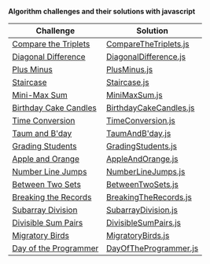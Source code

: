 **Algorithm challenges and their solutions with javascript**

| Challenge                                                                                                                 | Solution                                                                      |
| ------------------------------------------------------------------------------------------------------------------------- | ----------------------------------------------------------------------------- |
| [Compare the Triplets](https://www.hackerrank.com/challenges/compare-the-triplets/problem?isFullScreen=true)              | [CompareTheTriplets.js](./solutions-of-algorithms/CompareTheTriplets.js)      |
| [Diagonal Difference](https://www.hackerrank.com/challenges/diagonal-difference/problem?isFullScreen=true)                | [DiagonalDifference.js](./solutions-of-algorithms/DiagonalDifference.js)      |
| [Plus Minus](https://www.hackerrank.com/challenges/plus-minus/problem?isFullScreen=true)                                  | [PlusMinus.js](./solutions-of-algorithms/PlusMinus.js)                        |
| [Staircase](https://www.hackerrank.com/challenges/staircase/problem?isFullScreen=true)                                    | [Staircase.js](./solutions-of-algorithms/Staircase.js)                        |
| [Mini-Max Sum](https://www.hackerrank.com/challenges/mini-max-sum/problem?isFullScreen=true)                              | [MiniMaxSum.js](./solutions-of-algorithms/MiniMaxSum.js)                      |
| [Birthday Cake Candles](https://www.hackerrank.com/challenges/birthday-cake-candles/problem?isFullScreen=true)            | [BirthdayCakeCandles.js](./solutions-of-algorithms/BirthdayCakeCandles.js)    |
| [Time Conversion](https://www.hackerrank.com/challenges/time-conversion/problem?isFullScreen=true)                        | [TimeConversion.js](./solutions-of-algorithms/TimeConversion.js)              |
| [Taum and B'day](https://www.hackerrank.com/challenges/taum-and-bday/problem?isFullScreen=true)                           | [TaumAndB'day.js](./solutions-of-algorithms/TaumAndB'day.js)                  |
| [Grading Students](https://www.hackerrank.com/challenges/grading/problem?isFullScreen=true)                               | [GradingStudents.js](./solutions-of-algorithms/GradingStudents.js)            |
| [Apple and Orange](https://www.hackerrank.com/challenges/apple-and-orange/problem?isFullScreen=true)                      | [AppleAndOrange.js](./solutions-of-algorithms/AppleAndOrange.js)              |
| [Number Line Jumps](https://www.hackerrank.com/challenges/kangaroo/problem?isFullScreen=true)                             | [NumberLineJumps.js](./solutions-of-algorithms/NumberLineJumps.js)            |
| [Between Two Sets](https://www.hackerrank.com/challenges/between-two-sets/problem?isFullScreen=true)                      | [BetweenTwoSets.js](./solutions-of-algorithms/BetweenTwoSets.js)              |
| [Breaking the Records](https://www.hackerrank.com/challenges/breaking-best-and-worst-records/problem?isFullScreen=true)   | [BreakingTheRecords.js](./solutions-of-algorithms/BreakingTheRecords.js)      |
| [Subarray Division](https://www.hackerrank.com/challenges/the-birthday-bar/problem?isFullScreen=true)                     | [SubarrayDivision.js](./solutions-of-algorithms/SubarrayDivision.js)          |
| [Divisible Sum Pairs](https://www.hackerrank.com/challenges/divisible-sum-pairs/problem?isFullScreen=true)                | [DivisibleSumPairs.js](./solutions-of-algorithms/DivisibleSumPairs.js)        |
| [Migratory Birds](https://www.hackerrank.com/challenges/migratory-birds/problem?isFullScreen=true)                        | [MigratoryBirds.js](./solutions-of-algorithms/MigratoryBirds.js)              |
| [Day of the Programmer](https://www.hackerrank.com/challenges/day-of-the-programmer/problem?isFullScreen=true)            | [DayOfTheProgrammer.js](./solutions-of-algorithms/DayOfTheProgrammer.js)      |